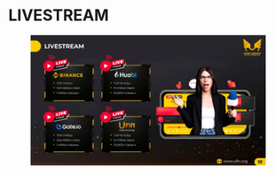 # LIVESTREAM

<figure><img src="../.gitbook/assets/image (101).png" alt=""><figcaption></figcaption></figure>
